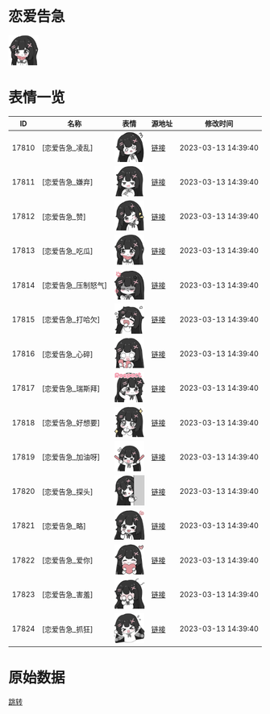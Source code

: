 # 恋爱告急

<img src="./cover.png" height="60" alt="cover" />

# 表情一览

|ID|名称|表情|源地址|修改时间|
|----|----|----|----|----|
|17810|[恋爱告急_凌乱]|<img src="./pic/017810_%5B恋爱告急_凌乱%5D.png" height="60" alt="凌乱"/>|[链接](https://i0.hdslb.com/bfs/garb/5a18a83a1637a77baa287d14a16be30734421a7f.png)|2023-03-13 14:39:40|
|17811|[恋爱告急_嫌弃]|<img src="./pic/017811_%5B恋爱告急_嫌弃%5D.png" height="60" alt="嫌弃"/>|[链接](https://i0.hdslb.com/bfs/garb/a8203d254e4b028e6ad3663fd84199004108bb59.png)|2023-03-13 14:39:40|
|17812|[恋爱告急_赞]|<img src="./pic/017812_%5B恋爱告急_赞%5D.png" height="60" alt="赞"/>|[链接](https://i0.hdslb.com/bfs/garb/1f753e09855843cc5d227fb9ac20b5722a774404.png)|2023-03-13 14:39:40|
|17813|[恋爱告急_吃瓜]|<img src="./pic/017813_%5B恋爱告急_吃瓜%5D.png" height="60" alt="吃瓜"/>|[链接](https://i0.hdslb.com/bfs/garb/dff810b0a045602d7b9752f6ce5ec4d73024839b.png)|2023-03-13 14:39:40|
|17814|[恋爱告急_压制怒气]|<img src="./pic/017814_%5B恋爱告急_压制怒气%5D.png" height="60" alt="压制怒气"/>|[链接](https://i0.hdslb.com/bfs/garb/9ce7e34f2bb108c3caa4fd6b6a9f2daf4af6a5b4.png)|2023-03-13 14:39:40|
|17815|[恋爱告急_打哈欠]|<img src="./pic/017815_%5B恋爱告急_打哈欠%5D.png" height="60" alt="打哈欠"/>|[链接](https://i0.hdslb.com/bfs/garb/bf50a3f875ccfa8a43d5d883d20238d2b4018858.png)|2023-03-13 14:39:40|
|17816|[恋爱告急_心碎]|<img src="./pic/017816_%5B恋爱告急_心碎%5D.png" height="60" alt="心碎"/>|[链接](https://i0.hdslb.com/bfs/garb/57e28372fd1096f048cd03b6bee655d5087e3783.png)|2023-03-13 14:39:40|
|17817|[恋爱告急_瑞斯拜]|<img src="./pic/017817_%5B恋爱告急_瑞斯拜%5D.png" height="60" alt="瑞斯拜"/>|[链接](https://i0.hdslb.com/bfs/garb/5f6ff593fb5bd87053f5e35e0e576ea181d7ad5c.png)|2023-03-13 14:39:40|
|17818|[恋爱告急_好想要]|<img src="./pic/017818_%5B恋爱告急_好想要%5D.png" height="60" alt="好想要"/>|[链接](https://i0.hdslb.com/bfs/garb/76a01cb85652078df5e376ffcfbc91fbcea75610.png)|2023-03-13 14:39:40|
|17819|[恋爱告急_加油呀]|<img src="./pic/017819_%5B恋爱告急_加油呀%5D.png" height="60" alt="加油呀"/>|[链接](https://i0.hdslb.com/bfs/garb/d124f0da0bfa96b03bd143bdda1a5c42bd3160ba.png)|2023-03-13 14:39:40|
|17820|[恋爱告急_探头]|<img src="./pic/017820_%5B恋爱告急_探头%5D.png" height="60" alt="探头"/>|[链接](https://i0.hdslb.com/bfs/garb/ad7961263d0571a3aceede357378a228ff746957.png)|2023-03-13 14:39:40|
|17821|[恋爱告急_略]|<img src="./pic/017821_%5B恋爱告急_略%5D.png" height="60" alt="略"/>|[链接](https://i0.hdslb.com/bfs/garb/bdbcd999f361bc0c9fd9f5e92ded69205e670e90.png)|2023-03-13 14:39:40|
|17822|[恋爱告急_爱你]|<img src="./pic/017822_%5B恋爱告急_爱你%5D.png" height="60" alt="爱你"/>|[链接](https://i0.hdslb.com/bfs/garb/b586455a8d863e691cda5c1d8fc18fce62187cfb.png)|2023-03-13 14:39:40|
|17823|[恋爱告急_害羞]|<img src="./pic/017823_%5B恋爱告急_害羞%5D.png" height="60" alt="害羞"/>|[链接](https://i0.hdslb.com/bfs/garb/d827d23c75b20efba3c63bc3ac566d1bc2eae372.png)|2023-03-13 14:39:40|
|17824|[恋爱告急_抓狂]|<img src="./pic/017824_%5B恋爱告急_抓狂%5D.png" height="60" alt="抓狂"/>|[链接](https://i0.hdslb.com/bfs/garb/ae20c64ddb300aeb83d41d26f3b4c763f18e02a8.png)|2023-03-13 14:39:40|

# 原始数据

[跳转](./raw.json)

